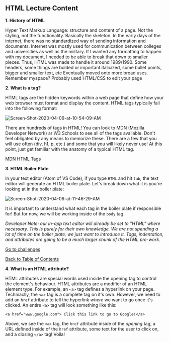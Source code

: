 ## HTML Lecture Content

**1. History of HTML**

Hyper Text Markup Language: structure and content of a page. Not the styling, not the functionality. Basically the skeleton.
In the early days of the internet, there was no standardized way of sending information and documents. Internet was mostly used for communication between colleges and universities as well as the military. If I wanted any formatting to happen with my document, I needed to be able to break that down to smaller pieces. Thus, HTML was made to handle it around 1989/1990.
Some headers, some things are bolded or important italicized, some bullet points, bigger and smaller text, etc
Eventually moved onto more broad uses. Remember myspace? Probably used HTML/CSS to edit your page

**2. What is a tag?**

HTML tags are the hidden keywords within a web page that define how your web browser must format and display the content. HTML tags typically fall into the following format: 

<img src="https://i.ibb.co/68xfFyB/Screen-Shot-2020-04-06-at-10-54-09-AM.png" alt="Screen-Shot-2020-04-06-at-10-54-09-AM" border="0">

There are hundreds of tags in HTML! You can look to MDN (Mozilla Developer Network) ar W3 Schools to see all of the tags available. Don't feel obligated by any means to memorize these. There are a few that you will use often (div, h1, p, etc.) and some that you will likely never use! At this point, just get familiar with the anatomy of a typical HTML tag.

<a href= "https://developer.mozilla.org/en-US/docs/Web/HTML/Element" target="_blank"> MDN HTML Tags </a>

**3. HTML Boiler Plate**

In your text editor (Atom of VS Code), if you type `HTML` and hit `tab`, the text editor will generate an HTML boiler plate. Let's break down what it is you're looking at in the boiler plate: 

<img src="https://i.ibb.co/HgYhW3h/Screen-Shot-2020-04-06-at-11-46-29-AM.png" alt="Screen-Shot-2020-04-06-at-11-46-29-AM" border="0">

It is important to understand what each tag in the boiler plate if responsible for! But for now, we will be working inside of the `body` tag.

*Developer Note: our in-app text editor will already be set to "HTML" where necessary. This is purely for their own knowledge. We are not spending a lot of time on the boiler plate, we just want to introduce it. Tags, indentation, and attributes are going to be a much larger chunk of the HTML pre-work.*

<a href="https://github.com/rachaelstanislaw/learn-pre-work/blob/master/HTML/html_challenges.md">Go to challenges</a>

<a href="https://github.com/rachaelstanislaw/learn-pre-work">Back to Table of Contents</a>

**4. What is an HTML attribute?**

HTML attributes are special words used inside the opening tag to control the element's behaviour. HTML attributes are a modifier of an HTML element type. For example, an `<a>` tag defines a hyperlink on your page. Techniaclly, the `<a>` tag is a complete tag on it's own. However, we need to add an `href` attribute to tell the hyperlink _where_ we want to go once it's clicked. An entire `<a>` tag will look something like this:

```
<a href="www.google.com"> Click this link to go to Google!</a>
```

Above, we see the `<a>` tag, the `href` attribute inside of the _opening_ tag, a URL defined inside of the `href` attribute, some text for the user to click on, and a closing `</a>` tag! Voila!
